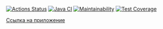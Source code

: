[![Actions Status](https://github.com/ean3ena/java-project-72/actions/workflows/hexlet-check.yml/badge.svg)](https://github.com/ean3ena/java-project-72/actions)
[![Java CI](https://github.com/ean3ena/java-project-72/actions/workflows/main.yml/badge.svg)](https://github.com/ean3ena/java-project-72/actions/workflows/main.yml)
[![Maintainability](https://api.codeclimate.com/v1/badges/022a2f891cecd724d090/maintainability)](https://codeclimate.com/github/ean3ena/java-project-72/maintainability)
[![Test Coverage](https://api.codeclimate.com/v1/badges/022a2f891cecd724d090/test_coverage)](https://codeclimate.com/github/ean3ena/java-project-72/test_coverage)

[Ссылка на приложение](https://pageanalyzer-0ulo.onrender.com)

